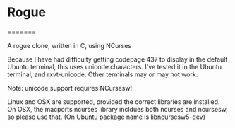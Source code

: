 # Rogue
=======

A rogue clone, written in C, using NCurses

Because I have had difficulty getting codepage 437 to display in the default
Ubuntu terminal, this uses unicode characters. I've tested it in the Ubuntu 
terminal, and rxvt-unicode. Other terminals may or may not work.

Note: unicode support requires NCursesw!

Linux and OSX are supported, provided the correct libraries are installed. 
On OSX, the macports ncurses library incldues both ncurses and ncursesw, 
so please use that. (On Ubuntu package name is libncursesw5-dev)
